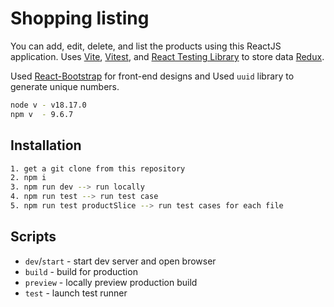 # Shopping listing

You can add, edit, delete, and list the products using this ReactJS application.
Uses [Vite](https://vitejs.dev/), [Vitest](https://vitest.dev/), and [React Testing Library](https://github.com/testing-library/react-testing-library) to store data [Redux](https://redux.js.org/).

Used [React-Bootstrap](https://react-bootstrap.netlify.app/) for front-end designs and Used `uuid` library to generate unique numbers.

```bash
node v - v18.17.0
npm v  - 9.6.7
```

## Installation


```bash
1. get a git clone from this repository
2. npm i
3. npm run dev --> run locally
4. npm run test --> run test case
5. npm run test productSlice --> run test cases for each file

```

## Scripts

- `dev`/`start` - start dev server and open browser
- `build` - build for production
- `preview` - locally preview production build
- `test` - launch test runner